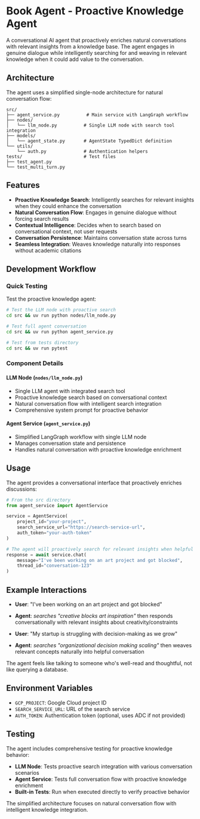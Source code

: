 # Book Agent - Proactive Knowledge Agent

A conversational AI agent that proactively enriches natural conversations with relevant insights from a knowledge base. The agent engages in genuine dialogue while intelligently searching for and weaving in relevant knowledge when it could add value to the conversation.

## Architecture

The agent uses a simplified single-node architecture for natural conversation flow:

```
src/
├── agent_service.py          # Main service with LangGraph workflow
├── nodes/
│   └── llm_node.py          # Single LLM node with search tool integration
├── models/
│   └── agent_state.py       # AgentState TypedDict definition
└── utils/
    └── auth.py              # Authentication helpers
tests/                       # Test files
├── test_agent.py
└── test_multi_turn.py
```

## Features

- **Proactive Knowledge Search**: Intelligently searches for relevant insights when they could enhance the conversation
- **Natural Conversation Flow**: Engages in genuine dialogue without forcing search results
- **Contextual Intelligence**: Decides when to search based on conversational context, not user requests
- **Conversation Persistence**: Maintains conversation state across turns
- **Seamless Integration**: Weaves knowledge naturally into responses without academic citations

## Development Workflow

### Quick Testing

Test the proactive knowledge agent:

```bash
# Test the LLM node with proactive search
cd src && uv run python nodes/llm_node.py

# Test full agent conversation
cd src && uv run python agent_service.py

# Test from tests directory
cd src && uv run pytest
```

### Component Details

#### LLM Node (`nodes/llm_node.py`)
- Single LLM agent with integrated search tool
- Proactive knowledge search based on conversational context
- Natural conversation flow with intelligent search integration
- Comprehensive system prompt for proactive behavior

#### Agent Service (`agent_service.py`)
- Simplified LangGraph workflow with single LLM node
- Manages conversation state and persistence
- Handles natural conversation with proactive knowledge enrichment

## Usage

The agent provides a conversational interface that proactively enriches discussions:

```python
# From the src directory
from agent_service import AgentService

service = AgentService(
    project_id="your-project",
    search_service_url="https://search-service-url",
    auth_token="your-auth-token"
)

# The agent will proactively search for relevant insights when helpful
response = await service.chat(
    message="I've been working on an art project and got blocked",
    thread_id="conversation-123"
)
```

## Example Interactions

- **User**: "I've been working on an art project and got blocked"
- **Agent**: *searches "creative blocks art inspiration"* then responds conversationally with relevant insights about creativity/constraints

- **User**: "My startup is struggling with decision-making as we grow"
- **Agent**: *searches "organizational decision making scaling"* then weaves relevant concepts naturally into helpful conversation

The agent feels like talking to someone who's well-read and thoughtful, not like querying a database.

## Environment Variables

- `GCP_PROJECT`: Google Cloud project ID
- `SEARCH_SERVICE_URL`: URL of the search service
- `AUTH_TOKEN`: Authentication token (optional, uses ADC if not provided)

## Testing

The agent includes comprehensive testing for proactive knowledge behavior:

- **LLM Node**: Tests proactive search integration with various conversation scenarios
- **Agent Service**: Tests full conversation flow with proactive knowledge enrichment
- **Built-in Tests**: Run when executed directly to verify proactive behavior

The simplified architecture focuses on natural conversation flow with intelligent knowledge integration.

